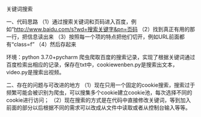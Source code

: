 关键词搜索

一、代码思路
（1）通过搜索关键词和页码进入百度，例如“http://www.baidu.com/s?wd=搜索关键字&pn=页码
（2）找到真正有用的那一行，把信息读出来
（3）按照每一个项的特点把他们切开，例如URL前面都有“class=f”
（4）然后存起来

环境：python 3.7.0+pycharm
爬虫爬取百度的搜索记录，实现了根据关键词通过百度检索出相应的记录，保存在txt中，cookiewenben.py是搜索出文本，video.py是搜索出视频。

二、存在的问题与可改进的地方
（1）现在只用一个固定的cookie搜索，搜索过于频繁可能会被识别为爬虫，可以搜集多个cookie建立cookie池，每次选择不同的cookie进行访问；
（2）现在搜索的方式是在代码中直接修改关键词，等到加入前面的部分以后根据不同的需求可以改成从文件中读取或者从控制台输入等等。
